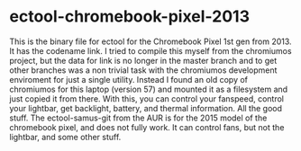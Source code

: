 # ectool-chromebook-pixel-2013

This is the binary file for ectool for the Chromebook Pixel 1st gen from 2013.
It has the codename link. I tried to compile this myself from the chromiumos
project, but the data for link is no longer in the master branch and to
get other branches was a non trivial task with the chromiumos development
enviroment for just a single utility. Instead I found an old copy of chromiumos
for this laptop (version 57) and mounted it as a filesystem and just copied it
from there. With this, you can control your fanspeed, control your lightbar,
get backlight, battery, and thermal information. All the good stuff. The
ectool-samus-git from the AUR is for the 2015 model of the chromebook pixel,
and does not fully work. It can control fans, but not the lightbar, and some
other stuff. 
